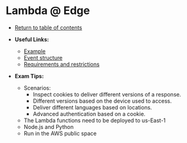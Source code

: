 # Lambda @ Edge

* [Return to table of contents](../../../README.md)

* **Useful Links:**
  * [Example](https://docs.aws.amazon.com/AmazonCloudFront/latest/DeveloperGuide/lambda-examples.html)
  * [Event structure](https://docs.aws.amazon.com/AmazonCloudFront/latest/DeveloperGuide/lambda-event-structure.html)
  * [Requirements and restrictions](https://docs.aws.amazon.com/AmazonCloudFront/latest/DeveloperGuide/lambda-requirements-limits.html)

* **Exam Tips:**
  * Scenarios:
    * Inspect cookies to deliver different versions of a response.
    * Different versions based on the device used to access.
    * Deliver different languages based on locations.
    * Advanced authentication based on a cookie.
  * The Lambda functions need to be deployed to us-East-1
  * Node.js and Python
  * Run in the AWS public space
